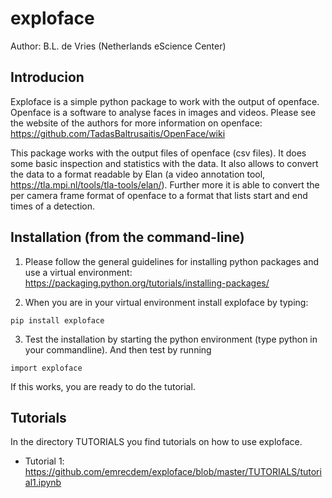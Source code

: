 # exploface

Author: B.L. de Vries (Netherlands eScience Center)

## Introducion
Exploface is a simple python package to work with the output of openface. Openface is a software to analyse faces in images and videos. Please see the website of the authors for more information on openface: https://github.com/TadasBaltrusaitis/OpenFace/wiki

This package works with the output files of openface (csv files). It does some basic inspection and statistics with the data. It also allows to convert the data to a format readable by Elan (a video annotation tool, https://tla.mpi.nl/tools/tla-tools/elan/). Further more it is able to convert the per camera frame format of openface to a format that lists start and end times of a detection.

## Installation (from the command-line)
1. Please follow the general guidelines for installing python packages and use a virtual environment:
https://packaging.python.org/tutorials/installing-packages/

2. When you are in your virtual environment install exploface by typing: 
```
pip install exploface
```

3. Test the installation by starting the python environment (type python in your commandline). And then test by running 
```
import exploface
```
If this works, you are ready to do the tutorial.

## Tutorials
In the directory TUTORIALS you find tutorials on how to use exploface. 
* Tutorial 1: https://github.com/emrecdem/exploface/blob/master/TUTORIALS/tutorial1.ipynb
